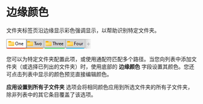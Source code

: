 # 边缘颜色

文件夹标签页沿边缘显示彩色强调显示，以帮助识别特定文件夹。

![](/Manual/images/media/13/tab_edge_colors.png)

您可以为特定文件夹配置此项，或使用通配符匹配多个路径。当您向列表中添加文件夹（或选择已列出的文件夹）时，使用底部的 **边缘颜色** 字段设置其颜色。您还可点击列表中显示的颜色预览直接编辑颜色。

**应用设置到所有子文件夹** 选项会将相同颜色应用到所选文件夹的所有子文件夹，除非列表中的其它条目覆盖了该选项。